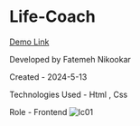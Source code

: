 
# Life-Coach

[Demo Link](https://nikmahla.github.io/Life-Coach/)

Developed by Fatemeh Nikookar

Created - 2024-5-13

Technologies Used - Html , Css

Role - Frontend
![lc01](https://github.com/nikmahla/Life-Coach/assets/53364627/16b485f9-9651-457b-a082-a771e56e2c14)

